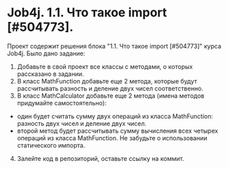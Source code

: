# Job4j. 1.1. Что такое import [#504773].
Проект содержит решения блока "1.1. Что такое import [#504773]" курса Job4j.
Было дано задание:
1. Добавьте в свой проект все классы с методами, о которых рассказано в задании.
2. В класс MathFunction добавьте еще 2 метода, которые будут рассчитывать разность и деление двух чисел соответственно.
3. В класс MathCalculator добавьте еще 2 метода (имена методов придумайте самостоятельно):
- один будет считать сумму двух операций из класса MathFunction: разность двух чисел и деление двух чисел.
- второй метод будет рассчитывать сумму вычисления всех четырех операций из класса MathFunction.
Не забудьте о использовании статического импорта.
4. Залейте код в репозиторий, оставьте ссылку на коммит.